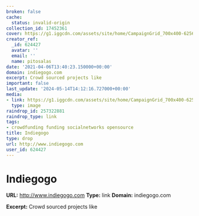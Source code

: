 ```yaml
---
broken: false
cache:
  status: invalid-origin
collection_id: 17452361
cover: https://g1.iggcdn.com/assets/site/home/CampaignGrid_700x400-625651c65ee133a102cb37e7165801375b47737f8e39e0f8e705724a5adf7f91.jpg
creator_ref:
  _id: 624427
  avatar: ''
  email: ''
  name: pitosalas
date: '2021-04-06T13:40:23.150000+00:00'
domain: indiegogo.com
excerpt: Crowd sourced projects like
important: false
last_update: '2024-05-14T14:12:16.727000+00:00'
media:
- link: https://g1.iggcdn.com/assets/site/home/CampaignGrid_700x400-625651c65ee133a102cb37e7165801375b47737f8e39e0f8e705724a5adf7f91.jpg
  type: image
raindrop_id: 257322881
raindrop_type: link
tags:
- crowdfunding funding socialnetworks opensource
title: Indiegogo
type: drop
url: http://www.indiegogo.com
user_id: 624427
---
```


# Indiegogo

**URL:** http://www.indiegogo.com
**Type:** link
**Domain:** indiegogo.com

**Excerpt:** Crowd sourced projects like
